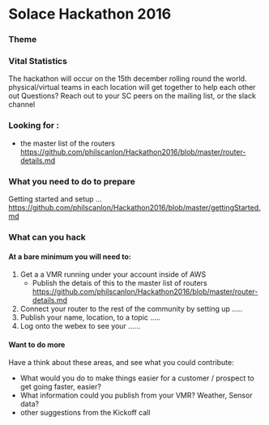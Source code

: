 # Solace Hackathon 2016


### Theme


### Vital Statistics

The hackathon will occur on the 15th december rolling round the world.
physical/virtual teams in each location will get together to help each other out
Questions?  Reach out to your SC peers on the mailing list, or the slack channel

### Looking for :
* the master list of the routers  https://github.com/philscanlon/Hackathon2016/blob/master/router-details.md

### What you need to do to prepare
Getting started and setup ... https://github.com/philscanlon/Hackathon2016/blob/master/gettingStarted.md

### What can you hack

#### At a bare minimum you will need to:
1. Get a a VMR running under your account inside of AWS
    * Publish the detais of this to the master list of routers https://github.com/philscanlon/Hackathon2016/blob/master/router-details.md
2. Connect your router to the rest of the community by setting up .....
3. Publish your name, location, to a topic .....
4. Log onto the webex to see your ......

#### Want to do more
Have a think about these areas, and see what you could contribute:
 * What would you do to make things easier for a customer / prospect to get going faster, easier?
 * What information could you publish from your VMR?  Weather, Sensor data?
 * other suggestions from the Kickoff call
